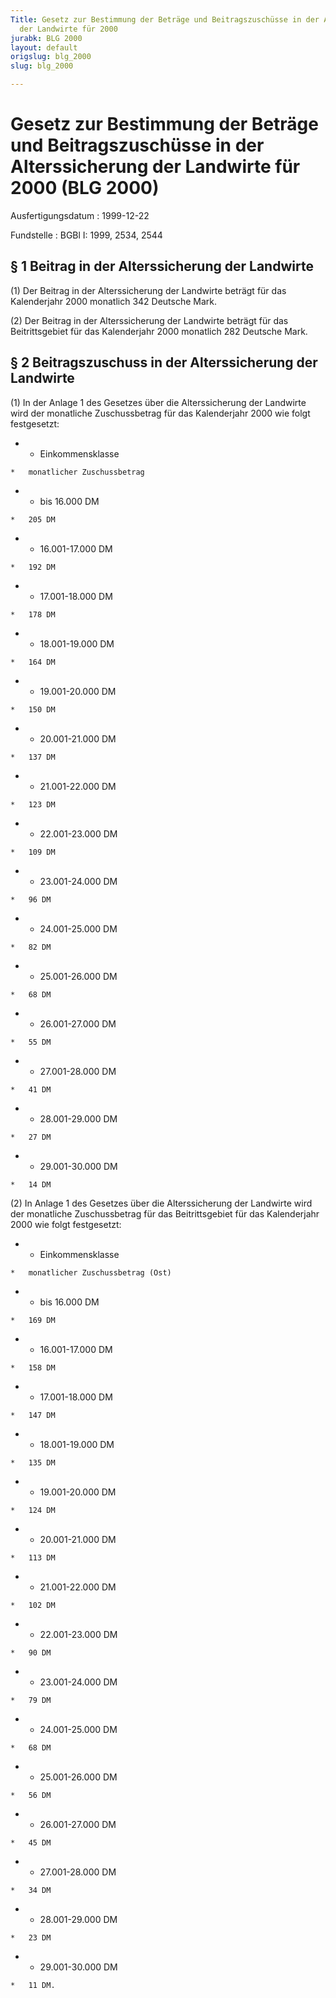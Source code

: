 ```yaml
---
Title: Gesetz zur Bestimmung der Beträge und Beitragszuschüsse in der Alterssicherung
  der Landwirte für 2000
jurabk: BLG 2000
layout: default
origslug: blg_2000
slug: blg_2000

---
```


# Gesetz zur Bestimmung der Beträge und Beitragszuschüsse in der Alterssicherung der Landwirte für 2000 (BLG 2000)

Ausfertigungsdatum
:   1999-12-22

Fundstelle
:   BGBl I: 1999, 2534, 2544



## § 1 Beitrag in der Alterssicherung der Landwirte

(1) Der Beitrag in der Alterssicherung der Landwirte beträgt für das Kalenderjahr 2000 monatlich 342 Deutsche Mark.

(2) Der Beitrag in der Alterssicherung der Landwirte beträgt für das Beitrittsgebiet für das Kalenderjahr 2000 monatlich 282 Deutsche Mark.


## § 2 Beitragszuschuss in der Alterssicherung der Landwirte

(1) In der Anlage 1 des Gesetzes über die Alterssicherung der Landwirte wird der monatliche Zuschussbetrag für das Kalenderjahr 2000 wie folgt festgesetzt:

*    *   Einkommensklasse

    *   monatlicher Zuschussbetrag


*    *   bis 16.000 DM

    *   205 DM


*    *   16.001-17.000 DM

    *   192 DM


*    *   17.001-18.000 DM

    *   178 DM


*    *   18.001-19.000 DM

    *   164 DM


*    *   19.001-20.000 DM

    *   150 DM


*    *   20.001-21.000 DM

    *   137 DM


*    *   21.001-22.000 DM

    *   123 DM


*    *   22.001-23.000 DM

    *   109 DM


*    *   23.001-24.000 DM

    *   96 DM


*    *   24.001-25.000 DM

    *   82 DM


*    *   25.001-26.000 DM

    *   68 DM


*    *   26.001-27.000 DM

    *   55 DM


*    *   27.001-28.000 DM

    *   41 DM


*    *   28.001-29.000 DM

    *   27 DM


*    *   29.001-30.000 DM

    *   14 DM



(2) In Anlage 1 des Gesetzes über die Alterssicherung der Landwirte wird der monatliche Zuschussbetrag für das Beitrittsgebiet für das Kalenderjahr 2000 wie folgt festgesetzt:

*    *   Einkommensklasse

    *   monatlicher Zuschussbetrag (Ost)


*    *   bis 16.000 DM

    *   169 DM


*    *   16.001-17.000 DM

    *   158 DM


*    *   17.001-18.000 DM

    *   147 DM


*    *   18.001-19.000 DM

    *   135 DM


*    *   19.001-20.000 DM

    *   124 DM


*    *   20.001-21.000 DM

    *   113 DM


*    *   21.001-22.000 DM

    *   102 DM


*    *   22.001-23.000 DM

    *   90 DM


*    *   23.001-24.000 DM

    *   79 DM


*    *   24.001-25.000 DM

    *   68 DM


*    *   25.001-26.000 DM

    *   56 DM


*    *   26.001-27.000 DM

    *   45 DM


*    *   27.001-28.000 DM

    *   34 DM


*    *   28.001-29.000 DM

    *   23 DM


*    *   29.001-30.000 DM

    *   11 DM.




